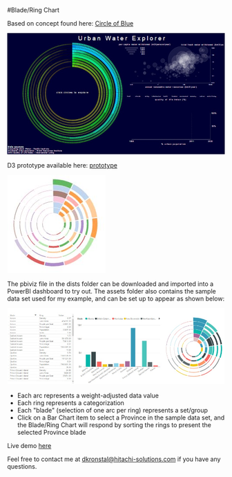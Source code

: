 #Blade/Ring Chart

Based on concept found here: [Circle of Blue](http://janwillemtulp.com/water/)

![](https://raw.githubusercontent.com/dankronstal/BladeRingChart/master/assets/waterScreenshot.jpg)

D3 prototype available here: [prototype](http://bl.ocks.org/dankronstal/79e85a8428b568fc68e5c7a51998a4cb)

![](https://raw.githubusercontent.com/dankronstal/BladeRingChart/master/assets/prototypeScreenshot.jpg)

The pbiviz file in the dists folder can be downloaded and imported into a PowerBI dashboard to try out. The assets folder also contains the sample data set used for my example, and can be set up to appear as shown below:

![](https://raw.githubusercontent.com/dankronstal/BladeRingChart/master/assets/sampleScreenshot.jpg)

* Each arc represents a weight-adjusted data value
* Each ring represents a categorization
* Each "blade" (selection of one arc per ring) represents a set/group
* Click on a Bar Chart item to select a Province in the sample data set, and the Blade/Ring Chart will respond by sorting the rings to present the selected Province blade

Live demo [here](http://dankronstal.azurewebsites.net/bladeRingChart/)

Feel free to contact me at dkronstal@hitachi-solutions.com if you have any questions.

